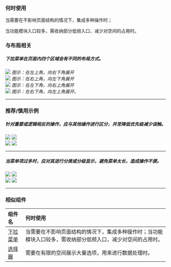 


### 何时使用

当需要在不影响页面结构的情况下，集成多种操作时；


当功能模块入口较多，需收纳部分低频入口，减少对空间的占用时。



### 与布局相关

##### 下拉菜单在页面内四个区域会有不同的布局方式。

<div class="legend">
  <div class="item">
    <img src="https://oteam-tdesign-1258344706.cos.ap-guangzhou.myqcloud.com/site/design/Dropdown_1.png" />
    <em>图示：在左上角，向右下角展开</em>
  </div>

  <div class="item">
    <img src="https://oteam-tdesign-1258344706.cos.ap-guangzhou.myqcloud.com/site/design/Dropdown_2.png" />
    <em>图示：在右上角，向左下角展开</em>
  </div>
</div>

<div class="legend">
  <div class="item">
    <img src="https://oteam-tdesign-1258344706.cos.ap-guangzhou.myqcloud.com/site/design/Dropdown_3.png" />
    <em>图示：在左下角，向右上角展开</em>
  </div>

  <div class="item">
    <img src="https://oteam-tdesign-1258344706.cos.ap-guangzhou.myqcloud.com/site/design/Dropdown_4.png" />
    <em>图示：在右下角，向左上角展开。</em>
  </div>
</div>

<hr />



### 推荐/慎用示例


##### 针对重要或逻辑相反的操作，应与其他操作进行区分，并至降低优先级减少误触。

<div class="legend">
  <div class="item">
    <img src="https://oteam-tdesign-1258344706.cos.ap-guangzhou.myqcloud.com/site/design/Dropdown_5.png" />
    <img class="tag" src="https://oteam-tdesign-1258344706.cos.ap-guangzhou.myqcloud.com/site/doc/good.png" />
  </div>

  <div class="item">
    <img src="https://oteam-tdesign-1258344706.cos.ap-guangzhou.myqcloud.com/site/design/20211222183818.png" />
    <img class="tag" src="https://oteam-tdesign-1258344706.cos.ap-guangzhou.myqcloud.com/site/doc/bad.png" />
  </div>
</div>

<hr />


##### 当菜单项过多时，应对其进行分类或分级显示，避免菜单太长，造成操作不便。

<div class="legend">
  <div class="item">
    <img src="https://oteam-tdesign-1258344706.cos.ap-guangzhou.myqcloud.com/site/design/Dropdown_7.png" />
    <img class="tag" src="https://oteam-tdesign-1258344706.cos.ap-guangzhou.myqcloud.com/site/doc/good.png" />
  </div>

  <div class="item">
    <img src="https://oteam-tdesign-1258344706.cos.ap-guangzhou.myqcloud.com/site/design/20211222183640.png" />
    <img class="tag" src="https://oteam-tdesign-1258344706.cos.ap-guangzhou.myqcloud.com/site/doc/bad.png" />
  </div>
</div>

<hr />

### 相似组件

| 组件名 | 何时使用                                                     |
| :----- | :----------------------------------------------------------- |
| [下拉菜单](./dropdown)   | 当需要在不影响页面结构的情况下，集成多种操作时；当功能模块入口较多，需收纳部分低频入口，减少对空间的占用时。 |
| [选择器](./select)   | 需要在有限的空间展示大量选项，用来进行数据处理时。                     |

